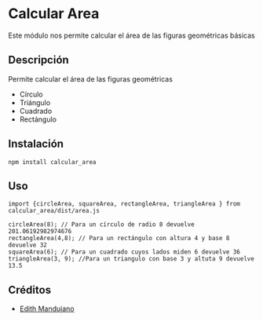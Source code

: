 # Calcular Area

Este módulo nos permite calcular el área de las figuras geométricas básicas

## Descripción

Permite calcular el área de las figuras geométricas
- Círculo
- Triángulo
- Cuadrado
- Rectángulo

## Instalación
```
npm install calcular_area
```
## Uso

```
import {circleArea, squareArea, rectangleArea, triangleArea } from calcular_area/dist/area.js

circleArea(8); // Para un círculo de radio 8 devuelve 201.06192982974676
rectangleArea(4,8); // Para un rectángulo con altura 4 y base 8 devuelve 32
squareArea(6); // Para un cuadrado cuyos lados miden 6 devuelve 36
triangleArea(3, 9); //Para un triangulo con base 3 y altuta 9 devuelve 13.5
```

## Créditos
- [Edith Mandujano](https://github.com/emandujanor)
